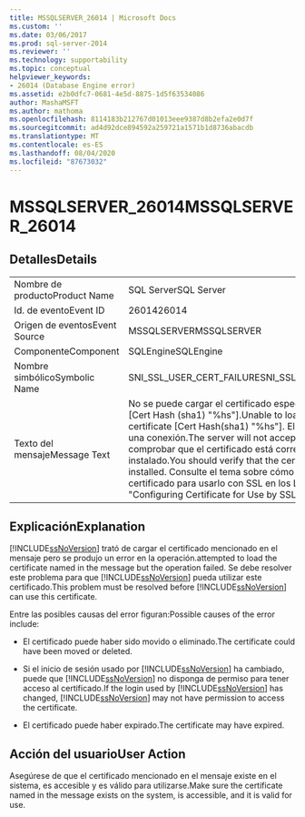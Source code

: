 ```yaml
---
title: MSSQLSERVER_26014 | Microsoft Docs
ms.custom: ''
ms.date: 03/06/2017
ms.prod: sql-server-2014
ms.reviewer: ''
ms.technology: supportability
ms.topic: conceptual
helpviewer_keywords:
- 26014 (Database Engine error)
ms.assetid: e2b0dfc7-0681-4e5d-8875-1d5f63534086
author: MashaMSFT
ms.author: mathoma
ms.openlocfilehash: 8114183b212767d01013eee9387d8b2efa2e0d7f
ms.sourcegitcommit: ad4d92dce894592a259721a1571b1d8736abacdb
ms.translationtype: MT
ms.contentlocale: es-ES
ms.lasthandoff: 08/04/2020
ms.locfileid: "87673032"
---
```

# <a name="mssqlserver_26014"></a><span data-ttu-id="49f0d-102">MSSQLSERVER_26014</span><span class="sxs-lookup"><span data-stu-id="49f0d-102">MSSQLSERVER_26014</span></span>
    
## <a name="details"></a><span data-ttu-id="49f0d-103">Detalles</span><span class="sxs-lookup"><span data-stu-id="49f0d-103">Details</span></span>  
  
|||  
|-|-|  
|<span data-ttu-id="49f0d-104">Nombre de producto</span><span class="sxs-lookup"><span data-stu-id="49f0d-104">Product Name</span></span>|<span data-ttu-id="49f0d-105">SQL Server</span><span class="sxs-lookup"><span data-stu-id="49f0d-105">SQL Server</span></span>|  
|<span data-ttu-id="49f0d-106">Id. de evento</span><span class="sxs-lookup"><span data-stu-id="49f0d-106">Event ID</span></span>|<span data-ttu-id="49f0d-107">26014</span><span class="sxs-lookup"><span data-stu-id="49f0d-107">26014</span></span>|  
|<span data-ttu-id="49f0d-108">Origen de eventos</span><span class="sxs-lookup"><span data-stu-id="49f0d-108">Event Source</span></span>|<span data-ttu-id="49f0d-109">MSSQLSERVER</span><span class="sxs-lookup"><span data-stu-id="49f0d-109">MSSQLSERVER</span></span>|  
|<span data-ttu-id="49f0d-110">Componente</span><span class="sxs-lookup"><span data-stu-id="49f0d-110">Component</span></span>|<span data-ttu-id="49f0d-111">SQLEngine</span><span class="sxs-lookup"><span data-stu-id="49f0d-111">SQLEngine</span></span>|  
|<span data-ttu-id="49f0d-112">Nombre simbólico</span><span class="sxs-lookup"><span data-stu-id="49f0d-112">Symbolic Name</span></span>|<span data-ttu-id="49f0d-113">SNI_SSL_USER_CERT_FAILURE</span><span class="sxs-lookup"><span data-stu-id="49f0d-113">SNI_SSL_USER_CERT_FAILURE</span></span>|  
|<span data-ttu-id="49f0d-114">Texto del mensaje</span><span class="sxs-lookup"><span data-stu-id="49f0d-114">Message Text</span></span>|<span data-ttu-id="49f0d-115">No se puede cargar el certificado especificado por el usuario [Cert Hash (sha1) "%hs"].</span><span class="sxs-lookup"><span data-stu-id="49f0d-115">Unable to load user-specified certificate [Cert Hash(sha1) "%hs"].</span></span> <span data-ttu-id="49f0d-116">El servidor no acepta una conexión.</span><span class="sxs-lookup"><span data-stu-id="49f0d-116">The server will not accept a connection.</span></span> <span data-ttu-id="49f0d-117">Debe comprobar que el certificado está correctamente instalado.</span><span class="sxs-lookup"><span data-stu-id="49f0d-117">You should verify that the certificate is correctly installed.</span></span> <span data-ttu-id="49f0d-118">Consulte el tema sobre cómo configurar un certificado para usarlo con SSL en los Libros en pantalla.</span><span class="sxs-lookup"><span data-stu-id="49f0d-118">See "Configuring Certificate for Use by SSL" in Books Online.</span></span>|  
  
## <a name="explanation"></a><span data-ttu-id="49f0d-119">Explicación</span><span class="sxs-lookup"><span data-stu-id="49f0d-119">Explanation</span></span>  
 [!INCLUDE[ssNoVersion](../../includes/ssnoversion-md.md)] <span data-ttu-id="49f0d-120">trató de cargar el certificado mencionado en el mensaje pero se produjo un error en la operación.</span><span class="sxs-lookup"><span data-stu-id="49f0d-120">attempted to load the certificate named in the message but the operation failed.</span></span> <span data-ttu-id="49f0d-121">Se debe resolver este problema para que [!INCLUDE[ssNoVersion](../../includes/ssnoversion-md.md)] pueda utilizar este certificado.</span><span class="sxs-lookup"><span data-stu-id="49f0d-121">This problem must be resolved before [!INCLUDE[ssNoVersion](../../includes/ssnoversion-md.md)] can use this certificate.</span></span>  
  
 <span data-ttu-id="49f0d-122">Entre las posibles causas del error figuran:</span><span class="sxs-lookup"><span data-stu-id="49f0d-122">Possible causes of the error include:</span></span>  
  
-   <span data-ttu-id="49f0d-123">El certificado puede haber sido movido o eliminado.</span><span class="sxs-lookup"><span data-stu-id="49f0d-123">The certificate could have been moved or deleted.</span></span>  
  
-   <span data-ttu-id="49f0d-124">Si el inicio de sesión usado por [!INCLUDE[ssNoVersion](../../includes/ssnoversion-md.md)] ha cambiado, puede que [!INCLUDE[ssNoVersion](../../includes/ssnoversion-md.md)] no disponga de permiso para tener acceso al certificado.</span><span class="sxs-lookup"><span data-stu-id="49f0d-124">If the login used by [!INCLUDE[ssNoVersion](../../includes/ssnoversion-md.md)] has changed, [!INCLUDE[ssNoVersion](../../includes/ssnoversion-md.md)] may not have permission to access the certificate.</span></span>  
  
-   <span data-ttu-id="49f0d-125">El certificado puede haber expirado.</span><span class="sxs-lookup"><span data-stu-id="49f0d-125">The certificate may have expired.</span></span>  
  
## <a name="user-action"></a><span data-ttu-id="49f0d-126">Acción del usuario</span><span class="sxs-lookup"><span data-stu-id="49f0d-126">User Action</span></span>  
 <span data-ttu-id="49f0d-127">Asegúrese de que el certificado mencionado en el mensaje existe en el sistema, es accesible y es válido para utilizarse.</span><span class="sxs-lookup"><span data-stu-id="49f0d-127">Make sure the certificate named in the message exists on the system, is accessible, and it is valid for use.</span></span>  
  
  
